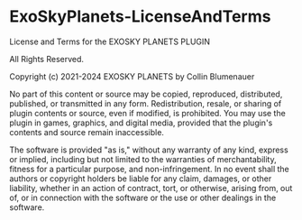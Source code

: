 # ExoSkyPlanets-LicenseAndTerms
License and Terms for the EXOSKY PLANETS PLUGIN

All Rights Reserved.

Copyright (c) 2021-2024 EXOSKY PLANETS by Collin Blumenauer

No part of this content or source may be copied, reproduced, distributed, published, or transmitted in any form. Redistribution, resale, or sharing of plugin contents or source, even if modified, is prohibited.
You may use the plugin in games, graphics, and digital media, provided that the plugin's contents and source remain inaccessible.

The software is provided "as is," without any warranty of any kind, express or implied, including but not limited to the warranties of merchantability, fitness for a particular purpose, and non-infringement.
In no event shall the authors or copyright holders be liable for any claim, damages, or other liability, whether in an action of contract, tort, or otherwise, arising from, out of, or in connection with the software or the use or other dealings in the software.
